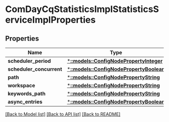 # ComDayCqStatisticsImplStatisticsServiceImplProperties

## Properties
Name | Type | Description | Notes
------------ | ------------- | ------------- | -------------
**scheduler_period** | [***::models::ConfigNodePropertyInteger**](configNodePropertyInteger.md) |  | [optional] 
**scheduler_concurrent** | [***::models::ConfigNodePropertyBoolean**](configNodePropertyBoolean.md) |  | [optional] 
**path** | [***::models::ConfigNodePropertyString**](configNodePropertyString.md) |  | [optional] 
**workspace** | [***::models::ConfigNodePropertyString**](configNodePropertyString.md) |  | [optional] 
**keywords_path** | [***::models::ConfigNodePropertyString**](configNodePropertyString.md) |  | [optional] 
**async_entries** | [***::models::ConfigNodePropertyBoolean**](configNodePropertyBoolean.md) |  | [optional] 

[[Back to Model list]](../README.md#documentation-for-models) [[Back to API list]](../README.md#documentation-for-api-endpoints) [[Back to README]](../README.md)


